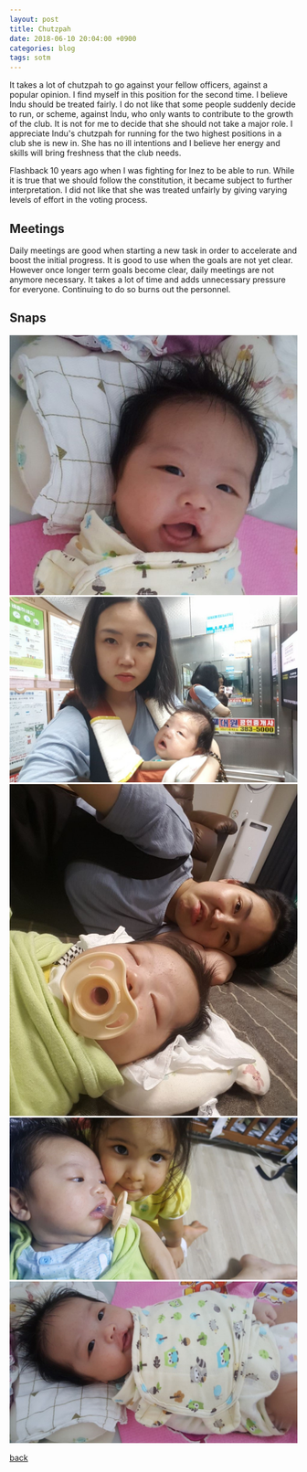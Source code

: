 ```yaml
---
layout: post
title: Chutzpah
date: 2018-06-10 20:04:00 +0900
categories: blog
tags: sotm
---
```


It takes a lot of chutzpah to go against your fellow officers, against a popular opinion. I find myself in this position for the second time. I believe Indu should be treated fairly. I do not like that some people suddenly decide to run, or scheme, against Indu, who only wants to contribute to the growth of the club. It is not for me to decide that she should not take a major role. I appreciate Indu's chutzpah for running for the two highest positions in a club she is new in. She has no ill intentions and I believe her energy and skills will bring freshness that the club needs.

Flashback 10 years ago when I was fighting for Inez to be able to run. While it is true that we should follow the constitution, it became subject to further interpretation. I did not like that she was treated unfairly by giving varying levels of effort in the voting process.

## Meetings

Daily meetings are good when starting a new task in order to accelerate and boost the initial progress. It is good to use when the goals are not yet clear. However once longer term goals become clear, daily meetings are not anymore necessary. It takes a lot of time and adds unnecessary pressure for everyone. Continuing to do so burns out the personnel.

## Snaps

![](/assets/img/1806/20180608-beaming.jpg "B.E.A.M mean smile")
![](/assets/img/1806/20180608-elevator.jpg "Elevator selfie")
![](/assets/img/1806/20180608-invertedsmile.jpg "D:")
![](/assets/img/1806/20180608-sae.jpg "Sae Noona")
![](/assets/img/1806/20180608-smile.jpg "Smile")

[back](/blog)
